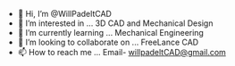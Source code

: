 - 👋 Hi, I’m @WillPadeltCAD
- 👀 I’m interested in ... 3D CAD and Mechanical Design
- 🌱 I’m currently learning ... Mechanical Engineering
- 💞️ I’m looking to collaborate on ... FreeLance CAD
- 📫 How to reach me ... Email- willpadeltCAD@gmail.com

<!---
WillPadeltCAD/WillPadeltCAD is a ✨ special ✨ repository because its `README.md` (this file) appears on your GitHub profile.
You can click the Preview link to take a look at your changes.
--->
